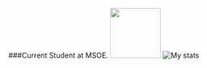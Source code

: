 

<!--
**DigitalCursor1/DigitalCursor1** is a ✨ _special_ ✨ repository because its `README.md` (this file) appears on your GitHub profile.

Here are some ideas to get you started:

- 🔭 I’m currently working on ...
- 🌱 I’m currently learning ...
- 👯 I’m looking to collaborate on ...
- 🤔 I’m looking for help with ...
- 💬 Ask me about ...
- 📫 How to reach me: ...
- 😄 Pronouns: ...
- ⚡ Fun fact: ...
-->
###Current Student at MSOE. <img src="https://upload.wikimedia.org/wikipedia/commons/6/60/MSOE-U-BK_RD-web.jpg" width="100" height="100"/>
![My stats](https://github-readme-stats.vercel.app/api?username=DigitalCursor1&show_icons=true&count_private=true&hide_border=true&theme=merko)
